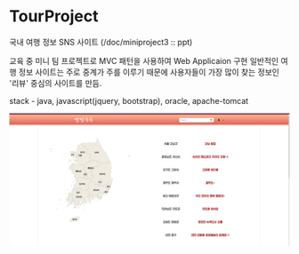 # TourProject

국내 여행 정보 SNS 사이트 (/doc/miniproject3 :: ppt)

교육 중 미니 팀 프로젝트로 MVC 패턴을 사용하여 Web Applicaion 구현
일반적인 여행 정보 사이트는 주로 중계가 주를 이루기 때문에 사용자들이 가장 많이 찾는 정보인 '리뷰' 중심의 사이트를 만듬.

stack - java, javascript(jquery, bootstrap), oracle, apache-tomcat

<img src="./doc/결과물캡처/index.png">
